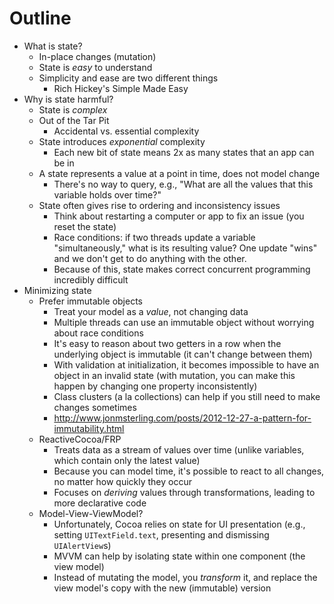 # Outline

- What is state?
  - In-place changes (mutation)
  - State is _easy_ to understand
  - Simplicity and ease are two different things
    - Rich Hickey's Simple Made Easy
- Why is state harmful?
  - State is _complex_
  - Out of the Tar Pit
    - Accidental vs. essential complexity
  - State introduces _exponential_ complexity
    - Each new bit of state means 2x as many states that an app can be in
  - A state represents a value at a point in time, does not model change
    - There's no way to query, e.g., "What are all the values that this variable
      holds over time?"
  - State often gives rise to ordering and inconsistency issues
    - Think about restarting a computer or app to fix an issue (you reset the state)
    - Race conditions: if two threads update a variable "simultaneously," what is its resulting
      value? One update "wins" and we don't get to do anything with the other.
    - Because of this, state makes correct concurrent programming incredibly difficult
- Minimizing state
  - Prefer immutable objects
    - Treat your model as a _value_, not changing data
    - Multiple threads can use an immutable object without worrying about race
      conditions
    - It's easy to reason about two getters in a row when the underlying object is
      immutable (it can't change between them)
    - With validation at initialization, it becomes impossible to have an object
      in an invalid state (with mutation, you can make this happen by changing
      one property inconsistently)
    - Class clusters (a la collections) can help if you still need to make
      changes sometimes
    - http://www.jonmsterling.com/posts/2012-12-27-a-pattern-for-immutability.html
  - ReactiveCocoa/FRP
    - Treats data as a stream of values over time (unlike variables, which
      contain only the latest value)
    - Because you can model time, it's possible to react to all changes, no matter
      how quickly they occur
    - Focuses on _deriving_ values through transformations, leading to more
      declarative code
  - Model-View-ViewModel?
    - Unfortunately, Cocoa relies on state for UI presentation (e.g., setting
      `UITextField.text`, presenting and dismissing `UIAlertView`s)
    - MVVM can help by isolating state within one component (the view model)
    - Instead of mutating the model, you _transform_ it, and replace the view
      model's copy with the new (immutable) version
